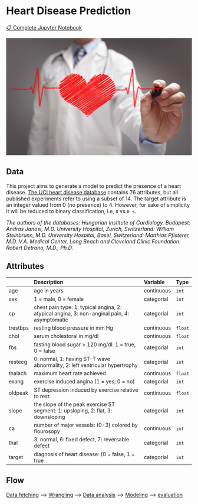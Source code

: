 # Heart Disease Prediction

[📋 Complete Jupyter Notebook](./heart_disease_prediction.ipynb)

![](./header.jpg)

## Data

This project aims to generate a model to predict the presence of a heart disease. [The UCI heart disease database](https://archive.ics.uci.edu/ml/machine-learning-databases/heart-disease/) contains 76 attributes, but all published experiments refer to using a subset of 14. The target attribute is an integer valued from 0 (no presence) to 4. However, for sake of simplicity it will be reduced to binary classification, i.e, `0` vs `0 <`. 

*The authors of the databases: Hungarian Institute of Cardiology. Budapest: Andras Janosi, M.D. University Hospital, Zurich, Switzerland: William Steinbrunn, M.D. University Hospital, Basel, Switzerland: Matthias Pfisterer, M.D. V.A. Medical Center, Long Beach and Cleveland Clinic Foundation: Robert Detrano, M.D., Ph.D.*

## Attributes

|  | Description | Variable | Type |
|:---------|:---------------------------------------------------------------------------------------------|:-----------|:--------|
| age | age in years | continuous | `int` |
| sex | 1 = male, 0 = female | categorial | `int` |
| cp | chest pain type: 1: typical angina, 2: atypical angina, 3: non-anginal pain, 4: asymptomatic | categorial | `int` |
| trestbps | resting blood pressure in mm Hg | continuous | `float` |
| chol | serum cholestoral in mg/dl | continuous | `float` |
| fbs | fasting blood sugar > 120 mg/dl: 1 = true, 0 = false | categorial | `int` |
| restecg | 0: normal, 1: having ST-T wave abnormality, 2: left ventricular hypertrophy | categorial | `int` |
| thalach | maximum heart rate achieved | continuous | `float` |
| exang | exercise induced angina (1 = yes; 0 = no) | categorial | `int` |
| oldpeak | ST depression induced by exercise relative to rest | continuous | `float` |
| slope | the slope of the peak exercise ST segment: 1: upsloping, 2: flat, 3: downsloping | categorial | `int` |
| ca | number of major vessels: (0-3) colored by flourosopy | continuous | `int` |
| thal | 3: normal, 6: fixed defect, 7: reversable defect | categorial | `int` |
| target | diagnosis of heart disease: (0 = false, 1 = true | categorial | `int` |


## Flow

[Data fetching](#data-fetching) --> [Wrangling](#wrangling) --> [Data analysis]() --> [Modeling]() --> [evaluation]()
